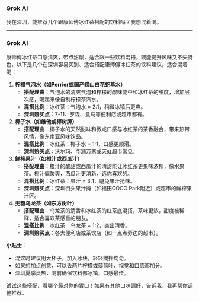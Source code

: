 ### Grok AI

<div class="thinking-container"></div><div class="response-content-markdown [&amp;_a]:text-current [&amp;_a:hover]:text-primary [&amp;_a:hover]:decoration-primary [&amp;_a]:underline [&amp;_a]:decoration-primary/30 [&amp;_a]:underline-offset-2 [&amp;_h2:first-child]:mt-0 [&amp;_h3:first-child]:mt-0 [&amp;_h4:first-child]:mt-0"><p dir="auto" class="break-words" style="white-space: pre-wrap;">我在深圳，能推荐几个跟康师傅冰红茶搭配的饮料吗？我想混着喝。</p></div><section class="inline-media-container flex flex-col gap-1"></section>

---

### Grok AI

<div class="thinking-container"></div><div class="response-content-markdown [&amp;_a]:text-current [&amp;_a:hover]:text-primary [&amp;_a:hover]:decoration-primary [&amp;_a]:underline [&amp;_a]:decoration-primary/30 [&amp;_a]:underline-offset-2 [&amp;_h2:first-child]:mt-0 [&amp;_h3:first-child]:mt-0 [&amp;_h4:first-child]:mt-0"><p dir="auto" class="break-words" style="white-space: pre-wrap;">康师傅冰红茶口感清爽，带点甜酸，适合跟一些饮料混搭，既能提升风味又不失特色。以下是几个在深圳容易买到、适合搭配康师傅冰红茶的饮料建议，适合混着喝：</p>
<ol dir="auto" class="marker:text-secondary">
<li class="break-words"><strong>柠檬气泡水（如Perrier或国产崂山白花蛇草水）</strong>
<ul dir="auto" class="marker:text-secondary">
<li class="break-words"><strong>搭配理由</strong>：气泡水的清爽气泡和柠檬的酸味能中和冰红茶的甜度，增加层次感，喝起来像自制柠檬茶汽水。</li>
<li class="break-words"><strong>混搭比例</strong>：冰红茶：气泡水 = 2:1，稍微冰镇后更爽。</li>
<li class="break-words"><strong>深圳购买点</strong>：7-11、罗森、盒马等便利店或超市都有。</li>
</ul>
</li>
<li class="break-words"><strong>椰子水（如维他或椰树牌）</strong>
<ul dir="auto" class="marker:text-secondary">
<li class="break-words"><strong>搭配理由</strong>：椰子水的天然甜味和微咸口感与冰红茶的茶香融合，带来热带风情，像东南亚风味饮品。</li>
<li class="break-words"><strong>混搭比例</strong>：冰红茶：椰子水 = 1:1，口感更顺滑。</li>
<li class="break-words"><strong>深圳购买点</strong>：沃尔玛、华润万家或天虹超市常见。</li>
</ul>
</li>
<li class="break-words"><strong>鲜榨果汁（如橙汁或西瓜汁）</strong>
<ul dir="auto" class="marker:text-secondary">
<li class="break-words"><strong>搭配理由</strong>：橙汁的酸甜或西瓜汁的清甜能让冰红茶更果味浓郁，像水果茶。橙汁偏酸爽，西瓜汁更清新，选你喜欢的。</li>
<li class="break-words"><strong>混搭比例</strong>：冰红茶：果汁 = 3:1，避免果汁抢味。</li>
<li class="break-words"><strong>深圳购买点</strong>：深圳街头果汁摊（如福田COCO Park附近）或超市的鲜榨果汁区。</li>
</ul>
</li>
<li class="break-words"><strong>无糖乌龙茶（如东方树叶）</strong>
<ul dir="auto" class="marker:text-secondary">
<li class="break-words"><strong>搭配理由</strong>：乌龙茶的清香和冰红茶的红茶底混搭，茶味更浓，甜度被稀释，适合喜欢茶感重的朋友。</li>
<li class="break-words"><strong>混搭比例</strong>：冰红茶：乌龙茶 = 1:2，突出清香。</li>
<li class="break-words"><strong>深圳购买点</strong>：各大便利店或茶饮店（如一点点旁边的超市）。</li>
</ul>
</li>
</ol>
<p dir="auto" class="break-words" style="white-space: pre-wrap;"><strong>小贴士</strong>：</p>
<ul dir="auto" class="marker:text-secondary">
<li class="break-words">混饮时建议用大杯子，加入冰块，轻轻搅拌均匀。</li>
<li class="break-words">如果想加点创意，可以丢两片柠檬或薄荷叶，视觉和口感都加分。</li>
<li class="break-words">深圳夏季炎热，喝前确保饮料都冰镇，口感最佳。</li>
</ul>
<p dir="auto" class="break-words" style="white-space: pre-wrap;">试试这些搭配，看哪个最对你的胃口！如果有其他口味偏好，告诉我，我再帮你调整推荐。</p></div><section class="inline-media-container flex flex-col gap-1"></section>

